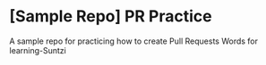 # [Sample Repo] PR Practice
A sample repo for practicing how to create Pull Requests
Words for learning-Suntzi
